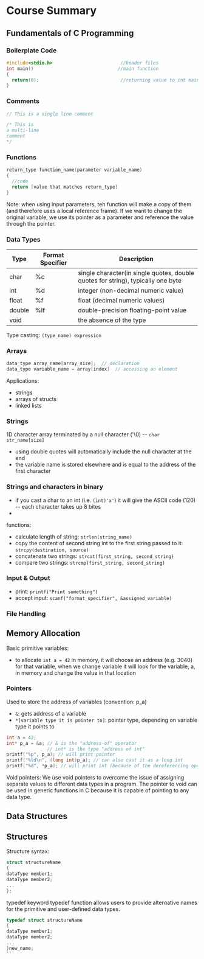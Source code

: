 # Course Summary

## Fundamentals of C Programming
### Boilerplate Code
```C
#include<stdio.h>                         //header files
int main()                               //main function
{
  return(0);                              //returning value to int main()
}
```

### Comments

```C
// This is a single line comment

/* This is
a multi-line
comment
*/
```

### Functions
```C
return_type function_name(parameter variable_name)
{
  //code
  return [value that matches return_type]
}
```
Note: when using input parameters, teh function will make a copy of them (and therefore uses a local reference frame). If we want to change the original variable, we use its pointer as a parameter and reference the value through the pointer.

### Data Types
| Type      | Format Specifier | Description |
| ----------- | ----------- | --------- |
| char      | %c       | single character(in single quotes, double quotes for string), typically one byte|
| int   | %d        | integer (non-decimal numeric value) |
| float | %f  | float (decimal numeric values) |
| double   | %lf | double-precision floating-point value |
| void      |      | the absence of the type |

Type casting:
`(type_name) expression` 

### Arrays
```C
data_type array_name[array_size];  // declaration
data_type variable_name = array[index]  // accessing an element 
```
Applications:
* strings
* arrays of structs
* linked lists

### Strings
1D character array terminated by a null character ('\0) -- `char str_name[size]`
* using double quotes will automatically include the null character at the end
* the variable name is stored elsewhere and is equal to the address of the first character

### Strings and characters in binary
* if you cast a char to an int (i.e. `(int)'x'`) it will give the ASCII code (120) -- each character takes up 8 bites
* 

functions:
* calculate length of string: `strlen(string_name)`
* copy the content of second string int to the first string passed to it: `strcpy(destination, source)`
* concatenate two strings: `strcat(first_string, second_string)`
* compare two strings: `strcmp(first_string, second_string)`


### Input & Output
* print: `printf("Print something")`
* accept input: `scanf("format_specifier", &assigned_variable)`

### File Handling


## Memory Allocation
Basic primitive variables:
* to allocate `int a = 42` in memory, it will choose an address (e.g. 3040) for that variable, when we change variable it will look for the variable, a, in memory and change the value in that location

### Pointers
Used to store the address of variables (convention: p_a)
* `&`: gets address of a variable
* `*[variable type it is pointer to]`: pointer type, depending on variable type it points to 
```C
int a = 42;
int* p_a = &a; // & is the "address-of" operator
               // int* is the type "address of int"
printf("%p", p_a); // will print pointer
printf("%ld\n", (long int)p_a); // can also cast it as a long int
printf("%d", *p_a); // will print int (because of the dereferencing operator *)
```

Void pointers: We use void pointers to overcome the issue of assigning separate values to different data types in a program. The pointer to void can be used in generic functions in C because it is capable of pointing to any data type.

## Data Structures

## Structures
Structure syntax:
```C
struct structureName 
{
dataType member1;
dataType member2;
...
};
```

typedef keyword
typedef function allows users to provide alternative names for the primitive and user-defined data types.
````C
typedef struct structureName 
{
dataType member1;
dataType member2;
...
}new_name;
```
